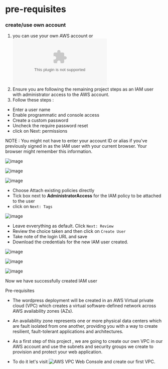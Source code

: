 # pre-requisites

### create/use own account

1. you can use your own AWS account or ![sign-up](www.aws.com)<br>
2. Ensure you are following the remaining project steps as an IAM user with administrator access to the AWS account.<br>
3. Follow these steps :
  - Enter a user name
  - Enable programmatic and console access
  - Create a custom password
  - Uncheck the require password reset
  - click on Next: permissions

NOTE :
 You might not have to enter your account ID or alias if you've previously signed in as the IAM user with your current browser. Your browser might remember this information.


![image](https://user-images.githubusercontent.com/89054489/229304620-f8799b7e-1003-456c-a085-7e292d52a033.png)

![image](https://user-images.githubusercontent.com/89054489/229304773-69b28d3d-6059-4707-98dd-7e8d8c0d799c.png)

![image](https://user-images.githubusercontent.com/89054489/229304864-b2c51aac-baed-4a4a-ad10-8e0ea21b7699.png)

- Choose Attach existing policies directly
- Tick box next to **AdministratorAccess** for the IAM policy to be attached to the user
- click on `Next: Tags`

![image](https://user-images.githubusercontent.com/89054489/229305015-125052fc-c4cf-4548-9942-c2fa2b01333c.png)

- Leave evverything as default. Click `Next: Review`
- Review the choice taken and then click on `Create User`
- Take note of the login URL and save
- Download the credentials for the new IAM user created.

![image](https://user-images.githubusercontent.com/89054489/229305122-920297a2-b0bd-4969-90ba-258f1e6220a9.png)

![image](https://user-images.githubusercontent.com/89054489/229305158-13f1132e-81e1-4fb9-b2fd-0b74f63cb54e.png)

![image](https://user-images.githubusercontent.com/89054489/229305250-21427c5f-e764-416b-9204-e47b8bb29c3f.png)

Now we have successfully created IAM user

Pre-requisites

- The wordpress deployment will be created in an AWS Virtual private cloud (VPC) which creates a virtual software-defined network across AWS availability zones (AZs).

- An availability zone represents one or more physical data centers which are fault isolated from one another, providing you with a way to create resilient, fault-tolerant applications and architectures.

- As a first step of this project , we are going to create our own VPC in our AWS account and use the subnets and security groups we create to provision and protect your web application.

- To do it let's visit ![AWS VPC Web Console](https://console.aws.amazon.com/vpc/home) and create our first VPC.
